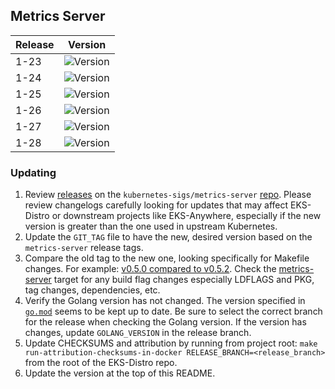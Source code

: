 ## Metrics Server

| Release | Version                                                      |
|---------|--------------------------------------------------------------|
| 1-23    | ![Version](https://img.shields.io/badge/version-v0.6.4-blue) |
| 1-24    | ![Version](https://img.shields.io/badge/version-v0.6.4-blue) |
| 1-25    | ![Version](https://img.shields.io/badge/version-v0.6.4-blue) |
| 1-26    | ![Version](https://img.shields.io/badge/version-v0.6.4-blue) |
| 1-27    | ![Version](https://img.shields.io/badge/version-v0.6.4-blue) |
| 1-28    | ![Version](https://img.shields.io/badge/version-v0.6.4-blue) |


### Updating

1. Review [releases](https://github.com/kubernetes-sigs/metrics-server/releases)
   on the `kubernetes-sigs/metrics-server` 
   [repo](https://github.com/kubernetes-sigs/metrics-server). Please review 
   changelogs carefully looking for updates that may affect EKS-Distro or 
   downstream projects like EKS-Anywhere, especially if the new version is 
   greater than the one used in upstream Kubernetes.
2. Update the `GIT_TAG` file to have the new, desired version based on the
   `metrics-server` release tags.
3. Compare the old tag to the new one, looking specifically for Makefile changes.
   For example:
   [v0.5.0 compared to v0.5.2](https://github.com/kubernetes-sigs/metrics-server/compare/v0.5.0...v0.5.2).
   Check the [metrics-server](https://github.com/kubernetes-sigs/metrics-server/blob/master/Makefile#L35) 
   target for any build flag changes especially LDFLAGS and PKG, tag changes, dependencies, etc. 
4. Verify the Golang version has not changed. The version specified in
   [`go.mod`](https://github.com/kubernetes-sigs/metrics-server/blob/master/go.mod) 
   seems to be kept up to date. Be sure to select the correct branch for the 
   release when checking the Golang version. If the version has changes, update
   `GOLANG_VERSION` in the release branch.
5. Update CHECKSUMS and attribution by running from project root:
   `make run-attribution-checksums-in-docker RELEASE_BRANCH=<release_branch>`
   from the root of the EKS-Distro repo.
6. Update the version at the top of this README.

